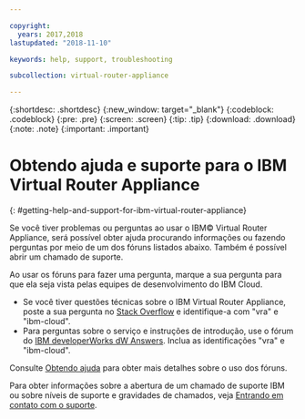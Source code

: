 ```yaml
---

copyright:
  years: 2017,2018
lastupdated: "2018-11-10"

keywords: help, support, troubleshooting

subcollection: virtual-router-appliance

---
```


{:shortdesc: .shortdesc}
{:new_window: target="_blank"}
{:codeblock: .codeblock}
{:pre: .pre}
{:screen: .screen}
{:tip: .tip}
{:download: .download}
{:note: .note}
{:important: .important}

# Obtendo ajuda e suporte para o IBM Virtual Router Appliance
{: #getting-help-and-support-for-ibm-virtual-router-appliance}

Se você tiver problemas ou perguntas ao usar o IBM© Virtual Router Appliance, será possível obter ajuda procurando informações ou fazendo perguntas por meio de um dos fóruns listados abaixo. Também é possível abrir um chamado de
suporte.

Ao usar os fóruns para fazer uma pergunta, marque a sua pergunta para que ela seja vista pelas equipes de desenvolvimento do IBM Cloud.

* Se você tiver questões técnicas sobre o IBM Virtual Router Appliance, poste a sua pergunta no [Stack Overflow](https://stackoverflow.com/search?q=vra+ibm-cloud) e identifique-a com "vra" e "ibm-cloud".
* Para perguntas sobre o serviço e instruções de introdução, use o fórum do [IBM developerWorks dW Answers](https://developer.ibm.com/answers/topics/vra.html?smartspace=ibm-cloud). Inclua as identificações "vra" e "ibm-cloud".

Consulte
[Obtendo
ajuda](/docs/get-support?topic=get-support-using-avatar) para obter mais detalhes sobre o uso dos fóruns.

Para obter informações sobre a abertura de um chamado de suporte IBM ou sobre níveis de suporte e gravidades de chamados, veja [Entrando em contato com o suporte](/docs/get-support?topic=get-support-contacting-bluemix-support-dedicated-local).
